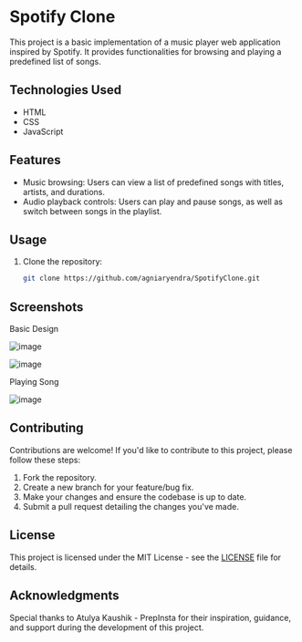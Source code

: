 # Spotify Clone

This project is a basic implementation of a music player web application inspired by Spotify. It provides functionalities for browsing and playing a predefined list of songs.

## Technologies Used

- HTML
- CSS
- JavaScript

## Features

- Music browsing: Users can view a list of predefined songs with titles, artists, and durations.
- Audio playback controls: Users can play and pause songs, as well as switch between songs in the playlist.

## Usage

1. Clone the repository:
   ```bash
   git clone https://github.com/agniaryendra/SpotifyClone.git

## Screenshots

Basic Design

![image](https://github.com/agniaryendra/SpotifyClone/assets/78561761/64d31aca-9fad-465d-bcf2-ab430f24b9a3)

![image](https://github.com/agniaryendra/SpotifyClone/assets/78561761/01479ea9-c21a-4547-967f-54367ecbe4ff)

Playing Song

![image](https://github.com/agniaryendra/SpotifyClone/assets/78561761/5cc7d558-3bd0-47eb-83f6-fcb292741326)


## Contributing

Contributions are welcome! If you'd like to contribute to this project, please follow these steps:

1. Fork the repository.
2. Create a new branch for your feature/bug fix.
3. Make your changes and ensure the codebase is up to date.
4. Submit a pull request detailing the changes you've made.

## License

This project is licensed under the MIT License - see the [LICENSE](LICENSE) file for details.

## Acknowledgments

Special thanks to Atulya Kaushik - PrepInsta for their inspiration, guidance, and support during the development of this project.
